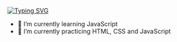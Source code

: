 

[![Typing SVG](https://readme-typing-svg.herokuapp.com?duration=2500&lines=Hi+there%2C+I+am+beginner+coder;Check+out+my+repositories+)](https://git.io/typing-svg)


- 🔭 I’m currently learning JavaScript
- 🌱 I’m currently practicing HTML, CSS and JavaScript

<!--
**b4c1c/b4c1c** is a ✨ _special_ ✨ repository because its `README.md` (this file) appears on your GitHub profile.
### Hi there 👋

Here are some ideas to get you started:

- 🔭 I’m currently working on ...
- 🌱 I’m currently learning ...
- 👯 I’m looking to collaborate on ...
- 🤔 I’m looking for help with ...
- 💬 Ask me about ...
- 📫 How to reach me: ...
- 😄 Pronouns: ...
- ⚡ Fun fact: ...
-->
